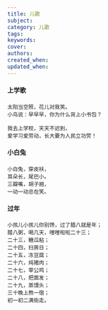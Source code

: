 ```yaml
---
title: 儿歌
subject: 
category: 儿歌
tags: 
keywords: 
cover: 
authors: 
created_when: 
updated_when: 
---
```


#### 上学歌

```
太阳当空照，花儿对我笑。
小鸟说：早早早，你为什么背上小书包？

我去上学校，天天不迟到，
爱学习爱劳动，长大要为人民立功劳！
```

#### 小白兔

```
小白兔，穿皮袄，
耳朵长，尾巴小。
三瓣嘴，胡子翘，
一动一动总在笑。
```

#### 过年

```
小孩儿小孩儿你别馋，过了腊八就是年；
腊八粥，喝几天，哩哩啦啦二十三；
二十三，糖瓜粘；
二十四，扫房日；
二十五，冻豆腐；
二十六，炖猪肉；
二十七，宰公鸡；
二十八，把面发；
二十九，蒸馒头；
三十晚上熬一宿；
初一初二满街走。
```
